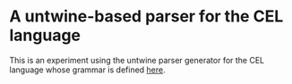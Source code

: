 # A untwine-based parser for the CEL language

This is an experiment using the untwine parser generator for the CEL language
whose grammar is defined
[here](https://github.com/stlab/cel-rs/blob/main/cel-parser/src/lib.rs).
